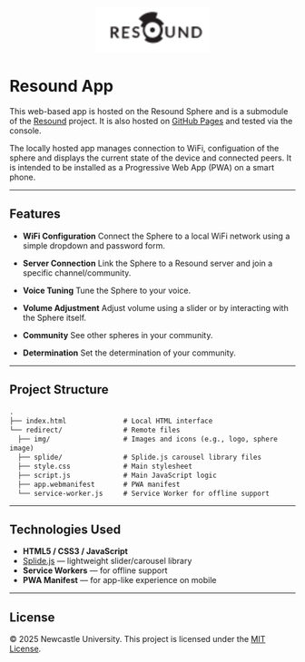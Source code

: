 <p align="center"><img src="redirect/img/resound_logo.svg" width="200" alt="Resound Logo"></p>

# Resound App

This web-based app is hosted on the Resound Sphere and is a submodule of the [Resound](https://github.com/digitalinteraction/Resound) project. It is also hosted on [GitHub Pages](https://digitalinteraction.github.io/ResoundApp/) and tested via the console. 

The locally hosted app manages connection to WiFi, configuation of the sphere and displays the current state of the device and connected peers. It is intended to be installed as a Progressive Web App (PWA) on a smart phone.

---

## Features

* **WiFi Configuration**
  Connect the Sphere to a local WiFi network using a simple dropdown and password form.

* **Server Connection**
  Link the Sphere to a Resound server and join a specific channel/community.

* **Voice Tuning**
  Tune the Sphere to your voice.

* **Volume Adjustment**
  Adjust volume using a slider or by interacting with the Sphere itself.

* **Community**
  See other spheres in your community.

* **Determination**
  Set the determination of your community.

---

## Project Structure

```
.
├── index.html              # Local HTML interface
└── redirect/               # Remote files
  ├── img/                  # Images and icons (e.g., logo, sphere image)
  ├── splide/               # Splide.js carousel library files
  ├── style.css             # Main stylesheet
  ├── script.js             # Main JavaScript logic
  ├── app.webmanifest       # PWA manifest
  └── service-worker.js     # Service Worker for offline support
```

---

## Technologies Used

* **HTML5 / CSS3 / JavaScript**
* [Splide.js](https://splidejs.com/) — lightweight slider/carousel library
* **Service Workers** — for offline support
* **PWA Manifest** — for app-like experience on mobile

---

## License

© 2025 Newcastle University. This project is licensed under the [MIT License](LICENSE.txt).